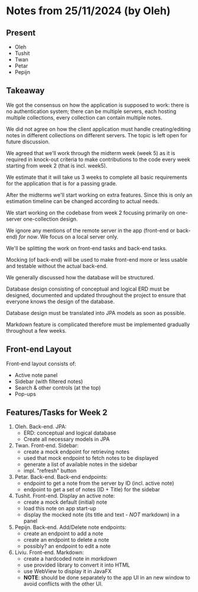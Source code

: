 # Notes from 25/11/2024 (by Oleh)

## Present
- Oleh
- Tushit
- Twan
- Petar
- Pepijn

## Takeaway

We got the consensus on how the application is supposed to work:
there is no authentication system;  there can be multiple servers,
each hosting multiple collections, every collection can contain multiple notes.

We did not agree on how the client application must handle creating/editing notes 
in different collections on different servers. 
The topic is left open for future discussion. 

We agreed that we'll work through the midterm week (week 5) 
as it is required in knock-out criteria to make contributions 
to the code every week starting from week 2 (that is incl. week5). 

We estimate that it will take us 3 weeks to complete all basic 
requirements for the application that is for a passing grade. 

After the midterms we'll start working on extra features. 
Since this is only an estimation timeline can be changed 
according to actual needs. 

We start working on the codebase from week 2 focusing primarily on
one-server one-collection design. 

We ignore any mentions of the remote server in the app (front-end or back-end) *for now*.
We focus on a local server only. 

We'll be splitting the work on front-end tasks and back-end tasks. 

Mocking (of back-end) will be used to make front-end more or less 
usable and testable without the actual back-end.

We generally discussed how the database will be structured.

Database design consisting of conceptual and logical ERD must be
designed, documented and updated throughout the project to ensure that
everyone knows the design of the database.

Database design must be translated into JPA models as soon as possible.

Markdown feature is complicated therefore must be implemented gradually 
throughout a few weeks. 

## Front-end Layout

Front-end layout consists of: 
- Active note panel
- Sidebar (with filtered notes)
- Search & other controls (at the top)
- Pop-ups


## Features/Tasks for Week 2

1. Oleh. Back-end. JPA: 
   - ERD: conceptual and logical database
   - Create all necessary models in JPA
2. Twan. Front-end. Sidebar:
   - create a mock endpoint for retrieving notes
   - used that mock endpoint to fetch notes to be displayed
   - generate a list of available notes in the sidebar
   - impl. "refresh" button
3. Petar. Back-end. Back-end endpoints: 
   - endpoint to get a note from the server by ID (incl. active note)
   - endpoint to get a set of notes (ID + Title) for the sidebar
4. Tushit. Front-end. Display an active note:
   - create a mock default (initial) note
   - load this note on app start-up
   - display the mocked note (its title and text - *NOT* markdown) in a panel
5. Pepijn. Back-end. Add/Delete note endpoints:
   - create an endpoint to add a note
   - create an endpoint to delete a note
   - possibly? an endpoint to edit a note 
6. Liviu. Front-end. Markdown: 
   - create a hardcoded note in *markdown*
   - use provided library to convert it into HTML
   - use WebView to display it in JavaFX
   - **NOTE**: should be done separately to the app UI in an new window 
   to avoid conflicts with the other UI.


